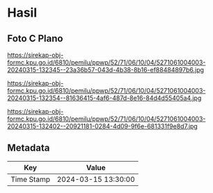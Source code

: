 # Hasil

## Foto C Plano

https://sirekap-obj-formc.kpu.go.id/6810/pemilu/ppwp/52/71/06/10/04/5271061004003-20240315-132345--23a36b57-043d-4b38-8b16-ef88484897b6.jpg

https://sirekap-obj-formc.kpu.go.id/6810/pemilu/ppwp/52/71/06/10/04/5271061004003-20240315-132354--81636415-4af6-487d-8e16-84d4d55405a4.jpg

https://sirekap-obj-formc.kpu.go.id/6810/pemilu/ppwp/52/71/06/10/04/5271061004003-20240315-132402--20921181-0284-4d09-9f6e-681331f9e8d7.jpg


## Metadata

| Key        | Value               |
| ---------- | ------------------- |
| Time Stamp | 2024-03-15 13:30:00 |



